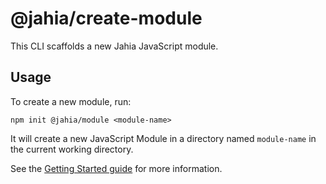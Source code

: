 # @jahia/create-module

This CLI scaffolds a new Jahia JavaScript module.

## Usage

To create a new module, run:

```
npm init @jahia/module <module-name>
```

It will create a new JavaScript Module in a directory named `module-name` in the current working directory.

See the [Getting Started guide](https://github.com/Jahia/javascript-modules/tree/main/docs/1-getting-started/1-dev-environment#create-a-new-project) for more information.
